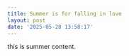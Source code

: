 ```yaml
---
title: Summer is for falling in love
layout: post
date: '2025-05-28 13:58:17'
---
```


this is summer content.

